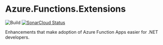 # Azure.Functions.Extensions

![Build](https://github.com/smokedlinq/Azure.Functions.Extensions/workflows/Build/badge.svg)
[![SonarCloud Status](https://sonarcloud.io/api/project_badges/measure?project=smokedlinq_Azure.Functions.Extensions&metric=alert_status)](https://sonarcloud.io/dashboard?id=smokedlinq_Azure.Functions.Extensions)

Enhancements that make adoption of Azure Function Apps easier for .NET developers.
